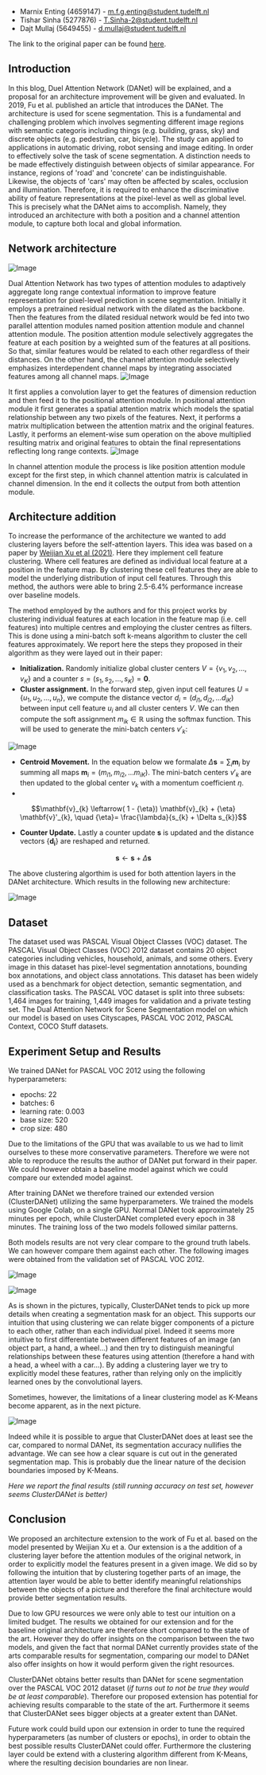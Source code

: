 * Marnix Enting (4659147) - <m.f.g.enting@student.tudelft.nl>
* Tishar Sinha (5277876) - <T.Sinha-2@student.tudelft.nl>
* Dajt Mullaj (5649455) - <d.mullaj@student.tudelft.nl>

The link to the original paper can be found <a href="https://arxiv.org/pdf/1809.02983.pdf" title="Link to the paper" >here</a>.

## Introduction
In this blog, Duel Attention Network (DANet) will be explained, and a proposal for an architecture improvement will be given and evaluated. In 2019, Fu et al. published an article that introduces the DANet. The architecture is used for scene segmentation. This is a fundamental and challenging problem which involves segmenting different image regions with semantic categoris including things (e.g. building, grass, sky) and discrete objects (e.g. pedestrian, car, bicycle). The study can applied to applications in automatic driving, robot sensing and image editing. In order to effectively solve the task of scene segmentation. A distinction needs to be made effectively distinguish between objects of similar appearance. For instance, regions of 'road' and 'concrete' can be indistinguishable. Likewise, the objects of 'cars' may often be affected by scales, occlusion and illumination. Therefore, it is required to enhance the discriminative ability of feature representations at the pixel-level as well as  global level. This is precisely what the DANet aims to accomplish. Namely, they introduced an architecture with both a position and a channel attention module, to capture both local and global information.


## Network architecture
 ![Image](cv-architecture.png)
<!-- <p align="center">
<img src= cv-architecture.png/ width=70% height=70%>
</p> -->
Dual Attention Network has two types of attention modules to adaptively aggregate long range contextual information to improve feature representation for pixel-level prediction in scene segmentation.  Initially it employs a pretrained residual network with the dilated as the backbone. Then the features from the dilated residual network would be fed into two parallel attention modules named position attention module and channel attention module. The position attention module selectively aggregates the feature at each position by a weighted sum of the features at all positions. So that, similar features would be related to each other regardless of their distances. On the other hand, the channel attention module selectively emphasizes interdependent channel maps by integrating associated features among all channel maps.
 ![Image](position.png)
<!-- <p align="center">
<img src= position.png/ width=50% height=50%>
</p> -->
It first applies a convolution layer to get the features of dimension reduction and then feed it to the positional attention module. In positional attention module it first generates a spatial attention matrix which models the spatial relationship between any two pixels of the features. Next, it performs a matrix multiplication between the attention matrix and the original features. Lastly, it performs an element-wise sum operation on the above multiplied resulting matrix and original features to obtain the final representations reflecting long range contexts.
 ![Image](chann.png)
<!-- <p align="center">
<img src= chann.png/ width=50% height=50%>
</p> -->
In channel attention module the process is like position attention module except for the first step, in which channel attention matrix is calculated in channel dimension. In the end it collects the output from both attention module.


## Architecture addition
To increase the performance of the architecture we wanted to add clustering layers before the 
self-attention layers. This idea was based on a paper by <a href="https://openreview.net/pdf?id=vujTf_I8Kmc" title="Link to the paper clustering" >Weijian Xu et al (2021)</a>. Here they implement cell feature clustering. Where cell features are defined as individual local feature at a position in the feature map. By clustering these cell features they are able to model the underlying distribution of input cell features. Through this method, the authors were able to bring 2.5-6.4% performance increase over baseline models. 

The method employed by the authors and for this project works by clustering individual features at each location in the feature map (i.e. cell features) into multiple centres and employing the cluster centres as filters. This is done using a mini-batch soft k-means algorithm to cluster the cell features approximately. We report here the steps they proposed in their algorithm as they were layed out in their paper:

-	**Initialization.** Randomly initialize global cluster centers $V = \{v_1, v_2, ..., v_K\}$ and a counter $s = (s_1, s_2, ..., s_K) = \textbf{0}$.
-	**Cluster assignment.** In the forward step, given input cell features $U = \{u_1, u_2, ..., u_n\}$, we compute the distance vector $d_i = (d_{i1}, d_{i2}, ...d_{iK})$ between input cell feature $u_i$ and all cluster centers $V$. We can then compute the soft assignment $m_{i k} \in \mathbb{R}$ using the softmax function. This will be used to generate the mini-batch centers $v'_k$:
<!-- 
$$
d_{ik}= \left \| \mathbf{u}_{i} - \mathbf{v}_{k} \right\|_{2}^{2}, \quad m_{ik}=\frac{e^{-\beta d_{ik}}}{\sum_{j} e^{-\beta d_{ij}}}, \quad \mathbf{v}_{k}^{\prime}=\frac{\sum_{i} m_{ik} \mathbf{u}_{i}}{\sum_{i} m_{ik}}
$$ -->

 ![Image](d_ik.png)
<!-- <p align="center">
<img src= d_ik.png/ width=50% height=30%>
</p> -->



- **Centroid Movement.** In the equation below we formalate $\Delta \mathbf{s}=\sum_{i} \mathbf{m}_{i}$ by summing all maps $\mathbf{m}_{i}=\left(m_{i 1}, m_{i 2}, \ldots m_{i K}\right)$. The mini-batch centers $v'_k$ are then updated to the global center $v_k$ with a momentum coefficient $\eta$.
- 
$$\mathbf{v}_{k} \leftarrow( 1 - {\eta}) \mathbf{v}_{k} + {\eta} \mathbf{v}'_{k}, \quad {\eta}= \frac{\lambda}{s_{k} + \Delta s_{k}}$$

- **Counter Update.** Lastly a counter update $\mathbf{s}$ is updated and the distance vectors {$\mathbf{d_i}$} are reshaped and returned.

$$\mathbf{s} \leftarrow \mathbf{s} + \Delta \mathbf{s}$$

The above clustering algorthim is used for both attention layers in the DANet architecture. Which results in the following new architecture:

![Image](improved-architecture.png)
<!-- <p align="center">
<img src= improved-architecture.png/ width=70% height=70%>
</p> -->


## Dataset
The dataset used was PASCAL Visual Object Classes (VOC) dataset.  The PASCAL Visual Object Classes (VOC) 2012 dataset contains 20 object categories including vehicles, household, animals, and some others. Every image in this dataset has pixel-level segmentation annotations, bounding box annotations, and object class annotations. This dataset has been widely used as a benchmark for object detection, semantic segmentation, and classification tasks. The PASCAL VOC dataset is split into three subsets: 1,464 images for training, 1,449 images for validation and a private testing set. The Dual Attention Network for Scene Segmentation model on which our model is based on uses Cityscapes, PASCAL VOC 2012, PASCAL Context, COCO Stuff datasets.

## Experiment Setup and Results
We trained DANet for PASCAL VOC 2012 using the following hyperparameters:
- epochs: 22
- batches: 6
- learning rate: 0.003
- base size: 520
- crop size: 480

Due to the limitations of the GPU that was available to us we had to limit ourselves to these more conservative parameters. Therefore we were not able to reproduce the results the author of DANet put forward in their paper. We could however obtain a baseline model against which we could compare our extended model against. 

After training DANet we therefore trained our extended version (ClusterDANet) utilizing the same hyperparameters. We trained the models using Google Colab, on a single GPU. Normal DANet took approximately 25 minutes per epoch, while ClusterDANet completed every epoch in 38 minutes. The training loss of the two models followed similar patterns. 

Both models results are not very clear compare to the ground truth labels. We can however compare them against each other. The following images were obtained from the validation set of PASCAL VOC 2012.

 ![Image](people.png)
<!-- <p align="center">
<img src= people.png/ width=70% height=70%>
</p> -->

 ![Image](cat.png)
<!-- <p align="center">
<img src= cat.png/ width=70% height=70%>
</p> -->

As is shown in the pictures, typically, ClusterDANet tends to pick up more details when creating a segmentation mask for an object. This supports our intuition that using clustering we can relate bigger components of a picture to each other, rather than each individual pixel. Indeed it seems more intuitive to first differentiate between different features of an image (an object part, a hand, a wheel...) and then try to distinguish meaningful relationships between these features using attention (therefore a hand with a head, a wheel with a car...). By adding a clustering layer we try to explicitly model these features, rather than relying only on the implicitly learned ones by the convolutional layers. 

Sometimes, however, the limitations of a linear clustering model as K-Means become apparent, as in the next picture.

 ![Image](car.png)
<!-- <p align="center">
<img src= car.png/ width=70% height=70%>
</p> -->

Indeed while it is possible to argue that ClusterDANet does at least see the car, compared to normal DANet, its segmentation accuracy nullifies the advantage. We can see how a clear square is cut out in the generated segmentation map. This is probably due the linear nature of the decision boundaries imposed by K-Means.

_Here we report the final results (still running accuracy on test set, however seems ClusterDANet is better)_

## Conclusion
We proposed an architecture extension to the work of Fu et al. based on the model presented by Weijian Xu et a. Our extension is a the addition of a clustering layer before the attention modules of the original network, in order to explicitly model the features present in a given image. We did so by following the intuition that by clustering together parts of an image, the attention layer would be able to better identify meaningful relationships between the objects of a picture and therefore the final architecture would provide better segmentation results. 

Due to low GPU resources we were only able to test our intuition on a limited budget. The results we obtained for our extension and for the baseline original architecture are therefore short compared to the state of the art. However they do offer insights on the comparison between the two models, and given the fact that normal DANet currently provides state of the arts comparable results for segmentation, comparing our model to DANet also offer insights on how it would perform given the right resources. 

ClusterDANet obtains better results than DANet for scene segmentation over the PASCAL VOC 2012 dataset (_if turns out to not be true they would be at least comparable_). Therefore our proposed extension has potential for achieving results comparable to the state of the art. Furthermore it seems that ClusterDANet sees bigger objects at a greater extent than DANet.

Future work could build upon our extension in order to tune the required hyperparameters (as number of clusters or epochs), in order to obtain the best possible results ClusterDANet could offer. Furthermore the clustering layer could be extend with a clustering algorithm different from K-Means, where the resulting decision boundaries are non linear.

